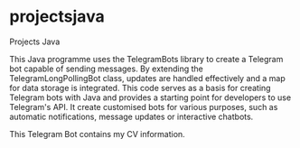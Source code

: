 # projectsjava
Projects Java

This Java programme uses the TelegramBots library to create a Telegram bot capable of sending messages.
By extending the TelegramLongPollingBot class, updates are handled effectively and a map for data storage is integrated.
This code serves as a basis for creating Telegram bots with Java and provides a starting point for developers to use Telegram's API.
It create customised bots for various purposes, such as automatic notifications, message updates or interactive chatbots.

This Telegram Bot contains my CV information.
